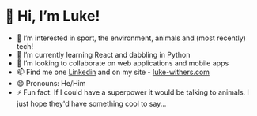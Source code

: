 # 👋 Hi, I’m Luke!
- 👀 I’m interested in sport, the environment, animals and (most recently) tech!
- 🌱 I’m currently learning React and dabbling in Python
- 💞️ I’m looking to collaborate on web applications and mobile apps
- 📫 Find me one <a href="https://www.linkedin.com/in/luke-withers/">Linkedin</a> and on my site - <a href="https://luke-withers.com">luke-withers.com</a>
- 😄 Pronouns: He/Him
- ⚡ Fun fact: If I could have a superpower it would be talking to animals. I just hope they'd have something cool to say...

<!---
Lwithers93/Lwithers93 is a ✨ special ✨ repository because its `README.md` (this file) appears on your GitHub profile.
You can click the Preview link to take a look at your changes.
--->
